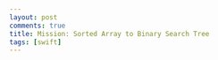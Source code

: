 ```yaml
---
layout: post
comments: true
title: Mission: Sorted Array to Binary Search Tree
tags: [swift]
---
```

